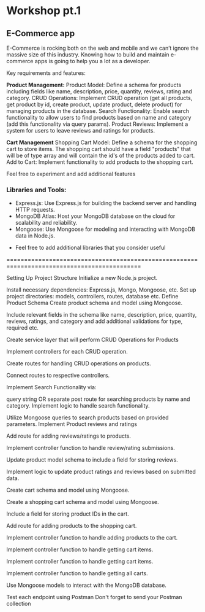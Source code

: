 # Workshop pt.1

## E-Commerce app

E-Commerce is rocking both on the web and mobile and we can’t ignore the massive size of this industry. Knowing how to build and maintain e-commerce apps is going to help you a lot as a developer.

Key requirements and features:

**Product Management:**
Product Model: Define a schema for products including fields like name, description, price, quantity, reviews, rating and category.
CRUD Operations: Implement CRUD operation (get all products, get product by id, create product, update product, delete product) for managing products in the database.
Search Functionality: Enable search functionality to allow users to find products based on name and category (add this functionality via query params).
Product Reviews: Implement a system for users to leave reviews and ratings for products.

**Cart Management**
Shopping Cart Model: Define a schema for the shopping cart to store items. The shopping cart should have a field "products" that will be of type array and will contain the id's of the products added to cart.
Add to Cart: Implement functionality to add products to the shopping cart.

Feel free to experiment and add additional features

### Libraries and Tools:

- Express.js: Use Express.js for building the backend server and handling HTTP requests.
- MongoDB Atlas: Host your MongoDB database on the cloud for scalability and reliability.
- Mongoose: Use Mongoose for modeling and interacting with MongoDB data in Node.js.

* Feel free to add additional libraries that you consider useful

============================================================================================

Setting Up Project Structure
Initialize a new Node.js project.

Install necessary dependencies: Express.js, Mongo, Mongoose, etc.
Set up project directories: models, controllers, routes, database etc.
Define Product Schema
Create product schema and model using Mongoose.

Include relevant fields in the schema like name, description, price, quantity, reviews, ratings, and category and add additional validations for type, required etc.

Create service layer that will perform CRUD Operations for Products

Implement controllers for each CRUD operation.

Create routes for handling CRUD operations on products.

Connect routes to respective controllers.

Implement Search Functionality via:

query string OR
separate post route for searching products by name and category.
Implement logic to handle search functionality.

Utilize Mongoose queries to search products based on provided parameters.
Implement Product reviews and ratings

Add route for adding reviews/ratings to products.

Implement controller function to handle review/rating submissions.

Update product model schema to include a field for storing reviews.

Implement logic to update product ratings and reviews based on submitted data.

Create cart schema and model using Mongoose.

Create a shopping cart schema and model using Mongoose.

Include a field for storing product IDs in the cart.

Add route for adding products to the shopping cart.

Implement controller function to handle adding products to the cart.

Implement controller function to handle getting cart items.

Implement controller function to handle getting cart items.

Implement controller function to handle getting all carts.

Use Mongoose models to interact with the MongoDB database.

Test each endpoint using Postman Don't forget to send your Postman collection

